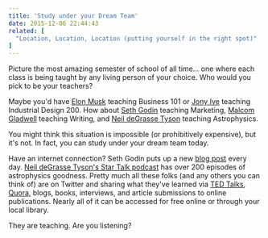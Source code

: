 ```yaml
---
title: 'Study under your Dream Team'
date: 2015-12-06 22:44:43
related: [
  "Location, Location, Location (putting yourself in the right spot)"
]
---
```


Picture the most amazing semester of school of all time... one where each class is being taught by any living person of your choice. Who would you pick to be your teachers?

Maybe you'd have [Elon Musk][1] teaching Business 101 or [Jony Ive][2] teaching Industrial Design 200. How about [Seth Godin][3] teaching Marketing, [Malcom Gladwell][4] teaching Writing, and [Neil deGrasse Tyson][5] teaching Astrophysics.

[1]: https://en.wikipedia.org/wiki/Elon_Musk
[2]: https://en.wikipedia.org/wiki/Jonathan_Ive
[3]: https://en.wikipedia.org/wiki/Seth_Godin
[4]: https://en.wikipedia.org/wiki/Malcolm_Gladwell
[5]: https://en.wikipedia.org/wiki/Neil_deGrasse_Tyson

You might think this situation is impossible (or prohibitively expensive), but it's not. In fact, you can study under your dream team today.

Have an internet connection? Seth Godin puts up a new [blog post][6] every day. [Neil deGrasse Tyson's Star Talk podcast][7] has over 200 episodes of astrophysics goodness. Pretty much all these folks (and any others you can think of) are on Twitter and sharing what they've learned via [TED Talks][8], [Quora][9], blogs, books, interviews, and article submissions to online publications. Nearly all of it can be accessed for free online or through your local library.

[6]: http://sethgodin.typepad.com/
[7]: https://itunes.apple.com/us/podcast/startalk-radio-show-by-neil/id325404506
[8]: https://www.ted.com/
[9]: https://www.quora.com/

They are teaching. Are you listening?
